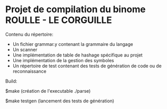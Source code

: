 Projet de compilation du binome ROULLE - LE CORGUILLE
=====================================================

Contenu du répertoire:

- Un fichier grammar.y contenant la grammaire du langage
- Un scanner
- Une implémentation de table de hashage spécifique au projet
- Une implémentation de la gestion des symboles
- Un répertoire de test contenant des tests de génération de code ou de reconnaissance

Build: 

$make (création de l'executable ./parse)

$make testgen (lancement des tests de génération)